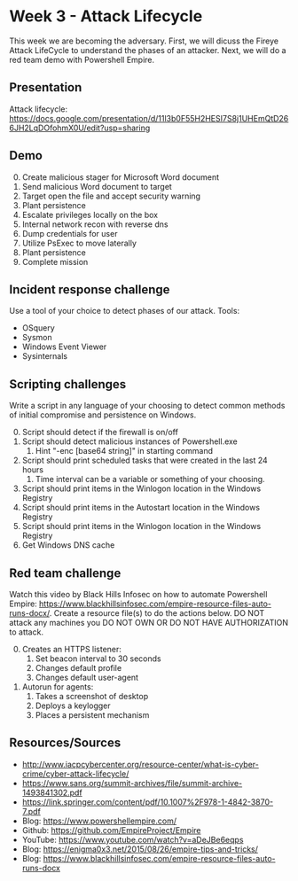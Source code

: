 # Week 3 - Attack Lifecycle
This week we are becoming the adversary. First, we will dicuss the Fireye Attack LifeCycle to understand the phases of an attacker. Next, we will do a red team demo with Powershell Empire.

## Presentation
Attack lifecycle: https://docs.google.com/presentation/d/11l3b0F55H2HESI7S8j1UHEmQtD266JH2LqDOfohmX0U/edit?usp=sharing


## Demo
0. Create malicious stager for Microsoft Word document
0. Send malicious Word document to target
0. Target open the file and accept security warning
0. Plant persistence
0. Escalate privileges locally on the box
0. Internal network recon with reverse dns
0. Dump credentials for user
0. Utilize PsExec to move laterally
0. Plant persistence
0. Complete mission

## Incident response challenge
Use a tool of your choice to detect phases of our attack.
Tools:
* OSquery
* Sysmon
* Windows Event Viewer
* Sysinternals

## Scripting challenges
Write a script in any language of your choosing to detect common methods of initial compromise and persistence on Windows.

0. Script should detect if the firewall is on/off
0. Script should detect malicious instances of Powershell.exe
    1. Hint "-enc [base64 string]" in starting command
0. Script should print scheduled tasks that were created in the last 24 hours
    1. Time interval can be a variable or something of your choosing.
0. Script should print items in the Winlogon location in the Windows Registry
0. Script should print items in the Autostart location in the Windows Registry
0. Script should print items in the Winlogon location in the Windows Registry
0. Get Windows DNS cache

## Red team challenge
Watch this video by Black Hills Infosec on how to automate Powershell Empire: https://www.blackhillsinfosec.com/empire-resource-files-auto-runs-docx/. 
Create a resource file(s) to do the actions below. DO NOT attack any machines you DO NOT OWN OR DO NOT HAVE AUTHORIZATION to attack.

0. Creates an HTTPS listener:
    1. Set beacon interval to 30 seconds
    1. Changes default profile
    1. Changes default user-agent
0. Autorun for agents:
    1. Takes a screenshot of desktop
    1. Deploys a keylogger
    1. Places a persistent mechanism

## Resources/Sources
* http://www.iacpcybercenter.org/resource-center/what-is-cyber-crime/cyber-attack-lifecycle/
* https://www.sans.org/summit-archives/file/summit-archive-1493841302.pdf
* https://link.springer.com/content/pdf/10.1007%2F978-1-4842-3870-7.pdf
* Blog: https://www.powershellempire.com/
* Github: https://github.com/EmpireProject/Empire
* YouTube: https://www.youtube.com/watch?v=aDeJBe6eqps
* Blog: https://enigma0x3.net/2015/08/26/empire-tips-and-tricks/
* Blog: https://www.blackhillsinfosec.com/empire-resource-files-auto-runs-docx
